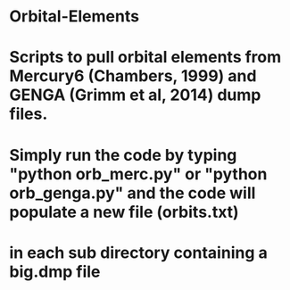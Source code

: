 # Orbital-Elements
# Scripts to pull orbital elements from Mercury6 (Chambers, 1999) and GENGA (Grimm et al, 2014) dump files.

# Simply run the code by typing "python orb_merc.py" or "python orb_genga.py" and the code will populate a new file (orbits.txt)
# in each sub directory containing a big.dmp file

